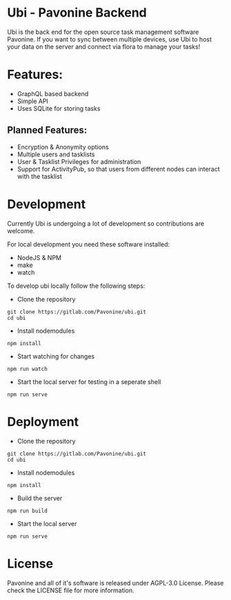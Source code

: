 # Ubi - Pavonine Backend 

Ubi is the back end for the open source task management software Pavonine.
If you want to sync between multiple devices, use Ubi to host your data on the server and connect via flora to manage your tasks!


# Features:
- GraphQL based backend
- Simple API
- Uses SQLite for storing tasks

## Planned Features:
- Encryption & Anonymity options
- Multiple users and tasklists
- User & Tasklist Privileges for administration
- Support for ActivityPub, so that users from different nodes can interact with the tasklist

# Development

Currently Ubi is undergoing a lot of development so contributions are welcome.

For local development you need these software installed:
- NodeJS & NPM
- make
- watch

To develop ubi locally follow the following steps:

- Clone the repository
```
git clone https://gitlab.com/Pavonine/ubi.git
cd ubi
```

- Install nodemodules

```
npm install
```

- Start watching for changes

```
npm run watch
```

- Start the local server for testing in a seperate shell

```
npm run serve
```

# Deployment

- Clone the repository
```
git clone https://gitlab.com/Pavonine/ubi.git
cd ubi
```

- Install nodemodules

```
npm install
```

- Build the server

```
npm run build
```

- Start the local server

```
npm run serve
```


# License
Pavonine and all of it's software is released under AGPL-3.0 License.
Please check the LICENSE file for more information.
